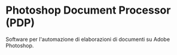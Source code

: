 # Photoshop Document Processor (PDP)
Software per l'automazione di elaborazioni di documenti su Adobe Photoshop.


